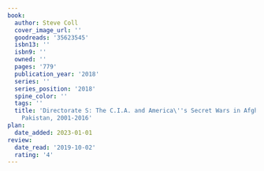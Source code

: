 ```yaml
---
book:
  author: Steve Coll
  cover_image_url: ''
  goodreads: '35623545'
  isbn13: ''
  isbn9: ''
  owned: ''
  pages: '779'
  publication_year: '2018'
  series: ''
  series_position: '2018'
  spine_color: ''
  tags: ''
  title: 'Directorate S: The C.I.A. and America\''s Secret Wars in Afghanistan and
    Pakistan, 2001-2016'
plan:
  date_added: 2023-01-01
review:
  date_read: '2019-10-02'
  rating: '4'
---
```

